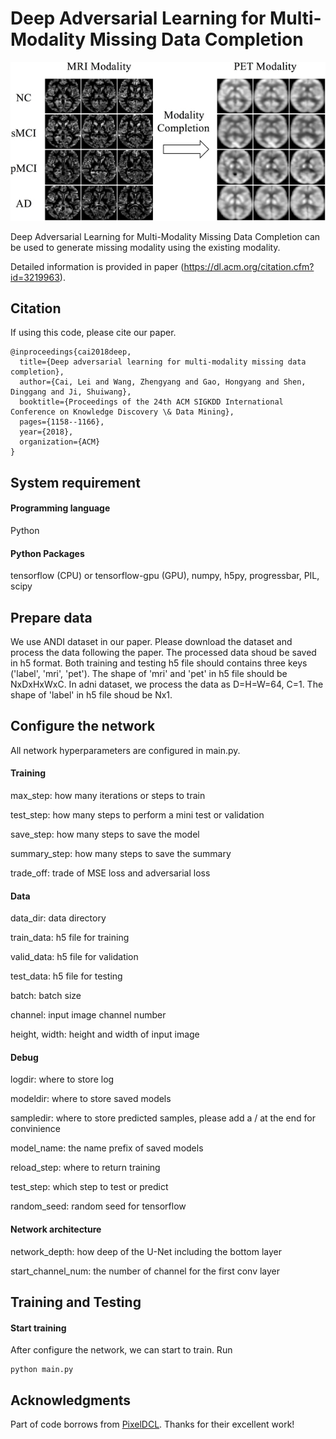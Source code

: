 # Deep Adversarial Learning for Multi-Modality Missing Data Completion

![model](./utils/data.jpg)

Deep Adversarial Learning for Multi-Modality Missing Data Completion can be used to generate missing modality using the existing modality. 

Detailed information is provided in paper (https://dl.acm.org/citation.cfm?id=3219963).

## Citation

If using this code, please cite our paper.

```
@inproceedings{cai2018deep,
  title={Deep adversarial learning for multi-modality missing data completion},
  author={Cai, Lei and Wang, Zhengyang and Gao, Hongyang and Shen, Dinggang and Ji, Shuiwang},
  booktitle={Proceedings of the 24th ACM SIGKDD International Conference on Knowledge Discovery \& Data Mining},
  pages={1158--1166},
  year={2018},
  organization={ACM}
}
```

## System requirement

#### Programming language
Python 

#### Python Packages
tensorflow (CPU) or tensorflow-gpu (GPU), numpy, h5py, progressbar, PIL, scipy

## Prepare data

We use ANDI dataset in our paper. Please download the dataset and process the data following the paper. The processed data shoud be saved in h5 format. Both training and testing h5 file should contains three keys ('label', 'mri', 'pet'). The shape of 'mri' and 'pet' in h5 file should be NxDxHxWxC. In adni dataset, we process the data as D=H=W=64, C=1. The shape of 'label' in h5 file shoud be Nx1.

## Configure the network

All network hyperparameters are configured in main.py.

#### Training

max_step: how many iterations or steps to train

test_step: how many steps to perform a mini test or validation

save_step: how many steps to save the model

summary_step: how many steps to save the summary

trade_off: trade of MSE loss and adversarial loss

#### Data

data_dir: data directory

train_data: h5 file for training

valid_data: h5 file for validation

test_data: h5 file for testing

batch: batch size

channel: input image channel number

height, width: height and width of input image

#### Debug

logdir: where to store log

modeldir: where to store saved models

sampledir: where to store predicted samples, please add a / at the end for convinience

model_name: the name prefix of saved models

reload_step: where to return training

test_step: which step to test or predict

random_seed: random seed for tensorflow

#### Network architecture

network_depth: how deep of the U-Net including the bottom layer

start_channel_num: the number of channel for the first conv layer

## Training and Testing

#### Start training

After configure the network, we can start to train. Run
```
python main.py
```

## Acknowledgments

Part of code borrows from [PixelDCL](https://github.com/HongyangGao/PixelDCN). Thanks for their excellent work!
